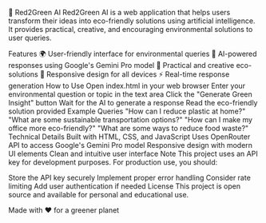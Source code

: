 🌱 Red2Green AI
Red2Green AI is a web application that helps users transform their ideas into eco-friendly solutions using artificial intelligence. It provides practical, creative, and encouraging environmental solutions to user queries.

Features
🌍 User-friendly interface for environmental queries
🤖 AI-powered responses using Google's Gemini Pro model
💚 Practical and creative eco-solutions
📱 Responsive design for all devices
⚡ Real-time response generation
How to Use
Open index.html in your web browser
Enter your environmental question or topic in the text area
Click the "Generate Green Insight" button
Wait for the AI to generate a response
Read the eco-friendly solution provided
Example Queries
"How can I reduce plastic at home?"
"What are some sustainable transportation options?"
"How can I make my office more eco-friendly?"
"What are some ways to reduce food waste?"
Technical Details
Built with HTML, CSS, and JavaScript
Uses OpenRouter API to access Google's Gemini Pro model
Responsive design with modern UI elements
Clean and intuitive user interface
Note
This project uses an API key for development purposes. For production use, you should:

Store the API key securely
Implement proper error handling
Consider rate limiting
Add user authentication if needed
License
This project is open source and available for personal and educational use.

Made with ❤️ for a greener planet
